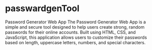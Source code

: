# passwardgenTool
Password Generator Web App  The Password Generator Web App is a simple and secure tool designed to help users create strong, random passwords for their online accounts. Built using HTML, CSS, and JavaScript, this application allows users to customize their passwords based on length, uppercase letters, numbers, and special characters.
